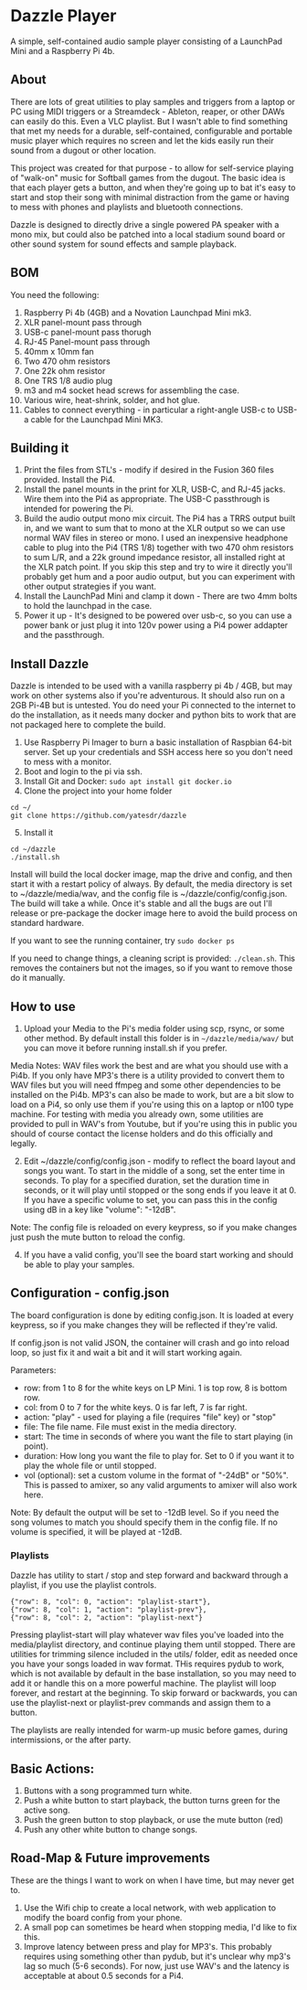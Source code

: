 # Dazzle Player
A simple, self-contained audio sample player consisting of a LaunchPad Mini and a Raspberry Pi 4b.

## About
There are lots of great utilities to play samples and triggers from a laptop or PC using MIDI triggers or a Streamdeck - Ableton, reaper, or other DAWs can easily do this.   Even a VLC playlist.   But I wasn't able to find something that met my needs for a durable, self-contained, configurable and portable music player which requires no screen and let the kids easily run their sound from a dugout or other location.

This project was created for that purpose - to allow for self-service playing of "walk-on" music for Softball games from the dugout.   The basic idea is that each player gets a button, and when they're going up to bat it's easy to start and stop their song with minimal distraction from the game or having to mess with phones and playlists and bluetooth connections.  

Dazzle is designed to directly drive a single powered PA speaker with a mono mix, but could also be patched into a local stadium sound board or other sound system for sound effects and sample playback.

## BOM
You need the following:
1.  Raspberry Pi 4b (4GB) and a Novation Launchpad Mini mk3.
1.  XLR panel-mount pass through
2.  USB-c panel-mount pass thorugh
3.  RJ-45 Panel-mount pass through
4.  40mm x 10mm fan
5.  Two 470 ohm resistors
6.  One 22k ohm resistor
7.  One TRS 1/8 audio plug
8.  m3 and m4 socket head screws for assembling the case.
9.  Various wire, heat-shrink, solder, and hot glue.
10.  Cables to connect everything - in particular a right-angle USB-c to USB-a cable for the Launchpad Mini MK3.

## Building it
1.  Print the files from STL's - modify if desired in the Fusion 360 files provided.  Install the Pi4.
2.  Install the panel mounts in the print for XLR, USB-C, and RJ-45 jacks. Wire them into the Pi4 as appropriate.   The USB-C passthrough is intended for powering the Pi. 
3.  Build the audio output mono mix circuit.   The Pi4 has a TRRS output built in, and we want to sum that to mono at the XLR output so we can use normal WAV files in stereo or mono.   I used an inexpensive headphone cable to plug into the Pi4 (TRS 1/8) together with two 470 ohm resistors to sum L/R, and a 22k ground impedance resistor, all installed right at the XLR patch point.   If you skip this step and try to wire it directly you'll probably get hum and a poor audio output, but you can experiment with other output strategies if you want.
4.  Install the LaunchPad Mini and clamp it down - There are two 4mm bolts to hold the launchpad in the case.
5.  Power it up - It's designed to be powered over usb-c, so you can use a power bank or just plug it into 120v power using a Pi4 power addapter and the passthrough. 

## Install Dazzle
Dazzle is intended to be used with a vanilla raspberry pi 4b / 4GB, but may work on other systems also if you're adventurous.  It should also run on a 2GB Pi-4B but is untested.   You do need your Pi connected to the internet to do the installation, as it needs many docker and python bits to work that are not packaged here to complete the build.

1.  Use Raspberry Pi Imager to burn a basic installation of Raspbian 64-bit server.   Set up your credentials and SSH access here so you don't need to mess with a monitor.
2.  Boot and login to the pi via ssh.
3.  Install Git and Docker: ```sudo apt install git docker.io```
4.  Clone the project into your home folder
```
cd ~/
git clone https://github.com/yatesdr/dazzle
```
5. Install it  
```
cd ~/dazzle
./install.sh
```

Install will build the local docker image, map the drive and config, and then start it with a restart policy of always.  By default, the media directory is set to ~/dazzle/media/wav, and the config file is ~/dazzle/config/config.json.
The build will take a while.  Once it's stable and all the bugs are out I'll release or pre-package the docker image here to avoid the build process on standard hardware.

If you want to see the running container, try  ```sudo docker ps```

If you need to change things, a cleaning script is provided:  ```./clean.sh```.   This removes the containers but not the images, so if you want to remove those do it manually.

## How to use
1.  Upload your Media to the Pi's media folder using scp, rsync, or some other method.  By default install this folder is in ```~/dazzle/media/wav/``` but you can move it before running install.sh if you prefer.  

Media Notes: WAV files work the best and are what you should use with a Pi4b.   If you only have MP3's there is a utility provided to convert them to WAV files but you will need ffmpeg and some other dependencies to be installed on the Pi4b.  MP3's can also be made to work, but are a bit slow to load on a Pi4, so only use them if you're using this on a laptop or n100 type machine.  For testing with media you already own, some utilities are provided to pull in WAV's from Youtube, but if you're using this in public you should of course contact the license holders and do this officially and legally.

2.  Edit ~/dazzle/config/config.json  - modify to reflect the board layout and songs you want.   To start in the middle of a song, set the enter time in seconds.   To play for a specified duration, set the duration time in seconds, or it will play until stopped or the song ends if you leave it at 0.  If you have a specific volume to set, you can pass this in the config using dB in a key like "volume": "-12dB".

Note:   The config file is reloaded on every keypress, so if you make changes just push the mute button to reload the config.

4. If you have a valid config, you'll see the board start working and should be able to play your samples.


## Configuration - config.json
The board configuration is done by editing config.json.   It is loaded at every keypress, so if you make changes they will be reflected if they're valid.

If config.json is not valid JSON, the container will crash and go into reload loop, so just fix it and wait a bit and it will start working again.

Parameters:
- row:  from 1 to 8 for the white keys on LP Mini.   1 is top row, 8 is bottom row.
- col:  from 0 to 7 for the white keys.   0 is far left, 7 is far right.
- action:  "play" - used for playing a file (requires "file" key) or "stop" 
- file: The file name.   File must exist in the media directory.
- start: The time in seconds of where you want the file to start playing (in point).
- duration: How long you want the file to play for.   Set to 0 if you want it to play the whole file or until stopped.
- vol (optional): set a custom volume in the format of "-24dB" or "50%".   This is passed to amixer, so any valid arguments to amixer will also work here.

Note:  By default the output will be set to -12dB level.   So if you need the song volumes to match you should specify them in the config file.   If no volume is specified, it will be played at -12dB.

### Playlists
Dazzle has utility to start / stop and step forward and backward through a playlist, if you use the playlist controls.
```
{"row": 8, "col": 0, "action": "playlist-start"},
{"row": 8, "col": 1, "action": "playlist-prev"},
{"row": 8, "col": 2, "action": "playlist-next"}
```

Pressing playlist-start will play whatever wav files you've loaded into the media/playlist directory, and continue playing them until stopped.  There are utilities for trimming silence included in the utils/ folder, edit as needed once you have your songs loaded in wav format.   THis requires pydub to work, which is not available by default in the base installation, so you may need to add it or handle this on a more powerful machine.   The playlist will loop forever, and restart at the beginning.   To skip forward or backwards, you can use the playlist-next or playlist-prev commands and assign them to a button.

The playlists are really intended for warm-up music before games, during intermissions, or the after party.   


## Basic Actions:
1. Buttons with a song programmed turn white.
2. Push a white button to start playback, the button turns green for the active song.
3. Push the green button to stop playback, or use the mute button (red)
4. Push any other white button to change songs.


## Road-Map & Future improvements
These are the things I want to work on when I have time, but may never get to.   
1.  Use the Wifi chip to create a local network, with web application to modify the board config from your phone.
2.  A small pop can sometimes be heard when stopping media, I'd like to fix this.
3.  Improve latency between press and play for MP3's.   This probably requires using something other than pydub, but it's unclear why mp3's lag so much (5-6 seconds).   For now, just use WAV's and the latency is acceptable at about 0.5 seconds for a Pi4.

